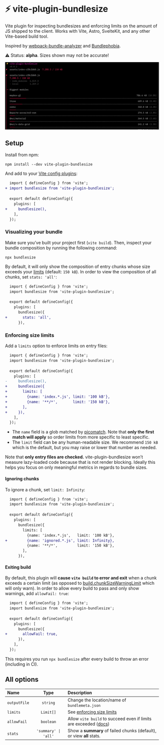 # ⚡ vite-plugin-bundlesize

Vite plugin for inspecting bundlesizes and enforcing limits on the amount of JS shipped to the client. Works with Vite, Astro, SvelteKit, and any other Vite-based build tool.

Inspired by [webpack-bundle-analyzer](https://github.com/webpack-contrib/webpack-bundle-analyzer) and [Bundlephobia](https://bundlephobia.com/).

⚠️ Status: **alpha**. Sizes shown may not be accurate!

![screenshot](./docs/images/vite-plugin-bundlesize.png)

## Setup

Install from npm:

```
npm install --dev vite-plugin-bundlesize
```

And add to your [Vite config plugins](https://vitejs.dev/config/shared-options.html#plugins):

```diff
  import { defineConfig } from 'vite';
+ import bundlesize from 'vite-plugin-bundlesize';

  export default defineConfig({
    plugins: [
+     bundlesize(),
    ],
  });
```

### Visualizing your bundle

Make sure you’ve built your project first (`vite build`). Then, inspect your bundle composition by running the following command:

```
npx bundlesize
```

By default, it will only show the composition of entry chunks whose size exceeds your [limits](#enforcing-size-limits) (default: `150 kB`). In order to view the composition of all chunks, set `stats: 'all'`:

```diff
  import { defineConfig } from 'vite';
  import bundlesize from 'vite-plugin-bundlesize';

  export default defineConfig({
    plugins: [
      bundlesize({
+       stats: 'all',
      }),
```

### Enforcing size limits

Add a `limits` option to enforce limits on entry files:

```diff
  import { defineConfig } from 'vite';
  import bundlesize from 'vite-plugin-bundlesize';

  export default defineConfig({
    plugins: [
-     bundlesize(),
+     bundlesize({
+       limits: [
+         {name: 'index.*.js', limit: '100 kB'},
+         {name: '**/*',       limit: '150 kB'},
+       ],
+     }),
    ],
  });
```

- The `name` field is a glob matched by [picomatch](https://github.com/micromatch/picomatch). Note that **only the first match will apply** so order limits from more specific to least specific.
- The `limit` field can be any human-readable size. We recommend `150 kB` which is the default, but you may raise or lower that number as needed.

Note that **only entry files are checked.** vite-plugin-bundlesize won’t measure lazy-loaded code because that is not render blocking. Ideally this helps you focus on only meaningful metrics in regards to bundle sizes.

#### Ignoring chunks

To ignore a chunk, set `limit: Infinity`:

```diff
  import { defineConfig } from 'vite';
  import bundlesize from 'vite-plugin-bundlesize';

  export default defineConfig({
    plugins: [
      bundlesize({
        limits: [
          {name: 'index.*.js',   limit: '100 kB'},
+         {name: 'ignored.*.js', limit: Infinity},
          {name: '**/*',         limit: '150 kB'},
        ],
      }),
```

#### Exiting build

By default, this plugin will **cause `vite build` to error and exit** when a chunk exceeds a certain limit (as opposed to [build.chunkSizeWarningLimit](https://vitejs.dev/config/build-options.html#build-chunksizewarninglimit) which will only warn). In order to allow every build to pass and only show warnings, add `allowFail: true`:

```diff
  import { defineConfig } from 'vite';
  import bundlesize from 'vite-plugin-bundlesize';

  export default defineConfig({
    plugins: [
      bundlesize({
+       allowFail: true,
      }),
    ],
  });
```

This requires you run `npx bundlesize` after every build to throw an error (including in CI).

## All options

| Name         |         Type         | Description                                                                        |
| :----------- | :------------------: | :--------------------------------------------------------------------------------- |
| `outputFile` |       `string`       | Change the location/name of `bundlemeta.json`                                      |
| `limits`     |      `Limit[]`       | See [enforcing size limits](#enforcing-size-limits)                                |
| `allowFail`  |      `boolean`       | Allow `vite build` to succeed even if limits are exceeded ([docs](#exiting-build)) |
| `stats`      | `'summary' \| 'all'` | Show a **summary** of failed chunks (default), or view **all** stats.              |
